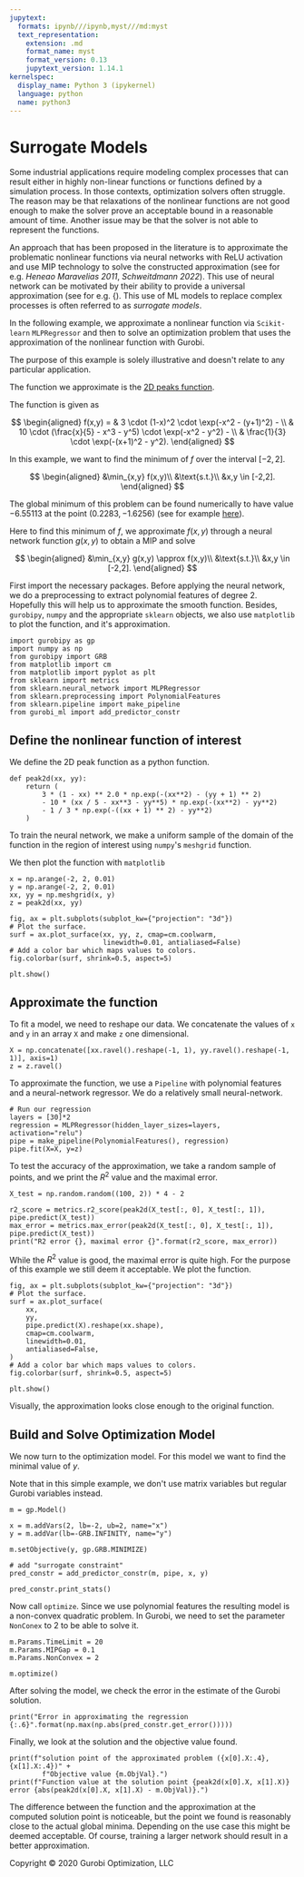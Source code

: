 ```yaml
---
jupytext:
  formats: ipynb///ipynb,myst///md:myst
  text_representation:
    extension: .md
    format_name: myst
    format_version: 0.13
    jupytext_version: 1.14.1
kernelspec:
  display_name: Python 3 (ipykernel)
  language: python
  name: python3
---
```


# Surrogate Models

Some industrial applications require modeling complex processes
that can result either in highly non-linear functions or functions
defined by a simulation process.
In those contexts, optimization solvers often struggle.
The reason may be that relaxations
of the nonlinear functions are not good enough to make the solver prove an
acceptable bound in a reasonable amount of time. Another issue may be that
the solver is not able to represent the functions.

An approach that has been proposed in the literature is
to approximate the problematic nonlinear
functions via neural networks with ReLU activation and use MIP technology
to solve the constructed approximation
(see for e.g. <cite data-cite="Henao_Maravelias_2011">Heneao Maravelias 2011</cite>, <cite data-cite="Schweidtmann_2022">
Schweitdmann 2022</cite>).
This use of neural network can be motivated by their ability to provide a
universal approximation (see for e.g. {<cite data-cite="Lu_Pu_2017"></cite>).
This use of ML models to replace complex processes is often referred to as *surrogate models*.

In the following example, we
approximate a nonlinear function via `Scikit-learn` `MLPRegressor` and then to solve an
optimization problem that uses the approximation of the nonlinear function with Gurobi.

The purpose of this example is solely illustrative and doesn't
relate to any particular application.

The function we approximate is the [2D peaks function](https://www.mathworks.com/help/matlab/ref/peaks.html#mw_46aeee28-390e-4373-aa47-e4a52447fc85).

The function is given as

$$
\begin{aligned}
f(x,y) = & 3 \cdot (1-x)^2 \cdot \exp(-x^2 - (y+1)^2) - \\
         & 10 \cdot (\frac{x}{5} - x^3 - y^5) \cdot \exp(-x^2 - y^2) - \\
         & \frac{1}{3} \cdot \exp(-(x+1)^2 - y^2).
\end{aligned}
$$

In this example, we want to find the minimum of $f$ over the interval $[-2, 2]$.

$$
\begin{aligned}
&\min_{x,y} f(x,y)\\
&\text{s.t.}\\
&x,y \in [-2,2].
\end{aligned}
$$

The global minimum of this problem can be found numerically
to have value $-6.55113$ at the point $(0.2283, -1.6256)$
(see for example [here](https://www.math.uwaterloo.ca/~hwolkowi/henry/reports/talks.d/t09talks.d/09waterloomatlab.d/optimTipsWebinar/html/optimTipsTricksWalkthrough.html#18)).

Here to find this minimum of $f$, we approximate $f(x,y)$ through a neural
network function $g(x,y)$ to obtain a MIP and solve

$$
\begin{aligned}
&\min_{x,y} g(x,y) \approx f(x,y)\\
&\text{s.t.}\\
&x,y \in [-2,2].
\end{aligned}
$$

First import the necessary packages. Before applying the neural network,
we do a preprocessing to extract polynomial features of degree 2. Hopefully this
will help us to approximate the smooth function.
Besides, `gurobipy`, `numpy` and the appropriate
`sklearn` objects, we also use `matplotlib` to plot the function, and it's approximation.

```{code-cell} ipython3
import gurobipy as gp
import numpy as np
from gurobipy import GRB
from matplotlib import cm
from matplotlib import pyplot as plt
from sklearn import metrics
from sklearn.neural_network import MLPRegressor
from sklearn.preprocessing import PolynomialFeatures
from sklearn.pipeline import make_pipeline
from gurobi_ml import add_predictor_constr
```

## Define the nonlinear function of interest

We define the 2D peak function as a python function.

```{code-cell} ipython3
def peak2d(xx, yy):
    return (
        3 * (1 - xx) ** 2.0 * np.exp(-(xx**2) - (yy + 1) ** 2)
        - 10 * (xx / 5 - xx**3 - yy**5) * np.exp(-(xx**2) - yy**2)
        - 1 / 3 * np.exp(-((xx + 1) ** 2) - yy**2)
    )
```

To train the neural network, we make a uniform sample of the domain of the
function in the region of interest using `numpy`'s `meshgrid` function.

We then plot the function with `matplotlib`

```{code-cell} ipython3
x = np.arange(-2, 2, 0.01)
y = np.arange(-2, 2, 0.01)
xx, yy = np.meshgrid(x, y)
z = peak2d(xx, yy)

fig, ax = plt.subplots(subplot_kw={"projection": "3d"})
# Plot the surface.
surf = ax.plot_surface(xx, yy, z, cmap=cm.coolwarm,
                       linewidth=0.01, antialiased=False)
# Add a color bar which maps values to colors.
fig.colorbar(surf, shrink=0.5, aspect=5)

plt.show()
```

## Approximate the function

To fit a model, we need to reshape our data. We concatenate the values of `x` and `y` in
an array `X` and make `z` one dimensional.

```{code-cell} ipython3
X = np.concatenate([xx.ravel().reshape(-1, 1), yy.ravel().reshape(-1, 1)], axis=1)
z = z.ravel()
```

To approximate the function, we use a `Pipeline` with polynomial features and
a neural-network regressor. We do a relatively small neural-network.

```{code-cell} ipython3
# Run our regression
layers = [30]*2
regression = MLPRegressor(hidden_layer_sizes=layers, activation="relu")
pipe = make_pipeline(PolynomialFeatures(), regression)
pipe.fit(X=X, y=z)
```

To test the accuracy of the approximation, we take a random sample of points, and
we print the $R^2$ value and the maximal error.

```{code-cell} ipython3
X_test = np.random.random((100, 2)) * 4 - 2

r2_score = metrics.r2_score(peak2d(X_test[:, 0], X_test[:, 1]), pipe.predict(X_test))
max_error = metrics.max_error(peak2d(X_test[:, 0], X_test[:, 1]), pipe.predict(X_test))
print("R2 error {}, maximal error {}".format(r2_score, max_error))
```

While the $R^2$ value is good, the maximal error is quite high. For the purpose of this
example we still deem it acceptable. We plot the function.

```{code-cell} ipython3
fig, ax = plt.subplots(subplot_kw={"projection": "3d"})
# Plot the surface.
surf = ax.plot_surface(
    xx,
    yy,
    pipe.predict(X).reshape(xx.shape),
    cmap=cm.coolwarm,
    linewidth=0.01,
    antialiased=False,
)
# Add a color bar which maps values to colors.
fig.colorbar(surf, shrink=0.5, aspect=5)

plt.show()
```

Visually, the approximation looks close enough to the original function.

## Build and Solve Optimization Model

We now turn to the optimization model. For this model we want to find the minimal value
of $y$.

Note that in this simple example, we don't use matrix variables but regular Gurobi variables
instead.

```{code-cell} ipython3
m = gp.Model()

x = m.addVars(2, lb=-2, ub=2, name="x")
y = m.addVar(lb=-GRB.INFINITY, name="y")

m.setObjective(y, gp.GRB.MINIMIZE)

# add "surrogate constraint"
pred_constr = add_predictor_constr(m, pipe, x, y)

pred_constr.print_stats()
```

Now call `optimize`. Since we use polynomial features the resulting model is a
non-convex quadratic problem. In Gurobi, we need to set the parameter `NonConex`
to 2 to be able to solve it.

```{code-cell} ipython3
m.Params.TimeLimit = 20
m.Params.MIPGap = 0.1
m.Params.NonConvex = 2

m.optimize()
```

After solving the model, we check the error in the estimate of the Gurobi solution.

```{code-cell} ipython3
print("Error in approximating the regression {:.6}".format(np.max(np.abs(pred_constr.get_error()))))
```

Finally, we look at the solution and the objective value
found.

```{code-cell} ipython3
print(f"solution point of the approximated problem ({x[0].X:.4}, {x[1].X:.4})" +
        f"Objective value {m.ObjVal}.")
print(f"Function value at the solution point {peak2d(x[0].X, x[1].X)} error {abs(peak2d(x[0].X, x[1].X) - m.ObjVal)}.")
```

The difference between the function and the approximation at the computed solution point is noticeable, but the point we found is reasonably close to the actual global minima.
Depending on the use case this might be deemed acceptable. Of course, training a larger network should result in a better approximation.

Copyright © 2020 Gurobi Optimization, LLC
